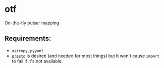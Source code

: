 # otf
On-the-fly pulsar mapping


## Requirements:
* `astropy`, `pyyaml`
* [`presto`](https://github.com/scottransom/presto) is desired (and needed for most things) but it won't cause `import` to fail if it's not available.

